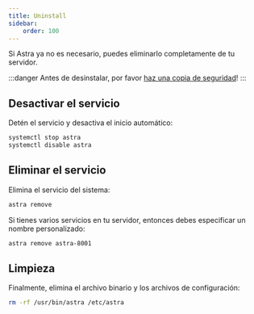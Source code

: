 ```yaml
---
title: Uninstall
sidebar:
    order: 100
---
```


Si Astra ya no es necesario, puedes eliminarlo completamente de tu servidor.

:::danger
Antes de desinstalar, por favor [haz una copia de seguridad](/en/astra/getting-started/backup/)!
:::

## Desactivar el servicio

Detén el servicio y desactiva el inicio automático:

```sh
systemctl stop astra
systemctl disable astra
```

## Eliminar el servicio

Elimina el servicio del sistema:

```sh
astra remove
```

Si tienes varios servicios en tu servidor, entonces debes especificar un nombre personalizado:

```sh
astra remove astra-8001
```

## Limpieza

Finalmente, elimina el archivo binario y los archivos de configuración:

```sh
rm -rf /usr/bin/astra /etc/astra
```